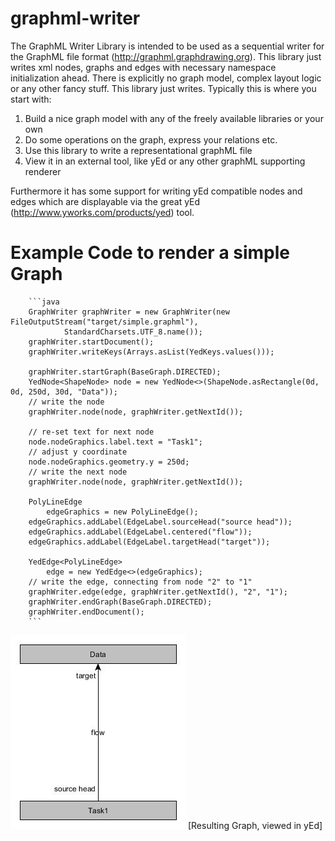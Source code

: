 # graphml-writer
The GraphML Writer Library is intended to be used as a sequential writer for the GraphML file format (http://graphml.graphdrawing.org). 
This library just writes xml nodes, graphs and edges with necessary namespace initialization ahead. 
There is explicitly no graph model, complex layout logic or any other fancy stuff. This library just writes.
Typically this is where you start with: 

1. Build a nice graph model with any of the freely available libraries or your own
2. Do some operations on the graph, express your relations etc.
3. Use this library to write a representational graphML file
4. View it in an external tool, like yEd or any other graphML supporting renderer

Furthermore it has some support for writing yEd compatible nodes and edges which are displayable via the great yEd (http://www.yworks.com/products/yed) tool.
 
# Example Code to render a simple Graph

		```java
		GraphWriter graphWriter = new GraphWriter(new FileOutputStream("target/simple.graphml"),
				StandardCharsets.UTF_8.name());
		graphWriter.startDocument();
		graphWriter.writeKeys(Arrays.asList(YedKeys.values()));
		
		graphWriter.startGraph(BaseGraph.DIRECTED);
		YedNode<ShapeNode> node = new YedNode<>(ShapeNode.asRectangle(0d, 0d, 250d, 30d, "Data"));
		// write the node
		graphWriter.node(node, graphWriter.getNextId());
		
		// re-set text for next node
		node.nodeGraphics.label.text = "Task1";
		// adjust y coordinate
		node.nodeGraphics.geometry.y = 250d;
		// write the next node
		graphWriter.node(node, graphWriter.getNextId());
		
		PolyLineEdge
			edgeGraphics = new PolyLineEdge();
		edgeGraphics.addLabel(EdgeLabel.sourceHead("source head"));
		edgeGraphics.addLabel(EdgeLabel.centered("flow"));
		edgeGraphics.addLabel(EdgeLabel.targetHead("target"));
		
		YedEdge<PolyLineEdge>
			edge = new YedEdge<>(edgeGraphics);
		// write the edge, connecting from node "2" to "1"
		graphWriter.edge(edge, graphWriter.getNextId(), "2", "1");
		graphWriter.endGraph(BaseGraph.DIRECTED);
		graphWriter.endDocument();
		```

![](https://github.com/bzim/graphml-writer/blob/develop/doc/images/simple.jpg)
[Resulting Graph, viewed in yEd]
		